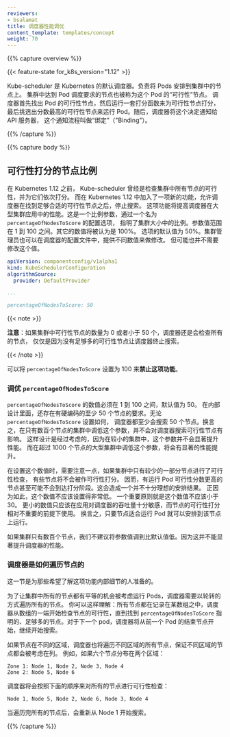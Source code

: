 ```yaml
---
reviewers:
- bsalamat
title: 调度器性能调优
content_template: templates/concept
weight: 70
---
```


<!-- ---
reviewers:
- bsalamat
title: Scheduler Performance Tuning
content_template: templates/concept
weight: 70
--- -->

{{% capture overview %}}

{{< feature-state for_k8s_version="1.12" >}}

<!-- Kube-scheduler is the Kubernetes default scheduler. It is responsible for
placement of Pods on Nodes in a cluster. Nodes in a cluster that meet the
scheduling requirements of a Pod are called "feasible" Nodes for the Pod. The
scheduler finds feasible Nodes for a Pod and then runs a set of functions to
score the feasible Nodes and picks a Node with the highest score among the
feasible ones to run the Pod. The scheduler then notifies the API server about this
decision in a process called "Binding". -->

Kube-scheduler 是 Kubernetes 的默认调度器。负责将 Pods 安排到集群中的节点上。
集群中达到 Pod 调度要求的节点也被称为这个 Pod 的“可行性”节点。
调度器首先找出 Pod 的可行性节点，然后运行一套打分函数来为可行性节点打分，
最后挑选出分数最高的可行性节点来运行 Pod。随后，调度器将这个决定通知给 API 服务器，
这个通知流程叫做“绑定”（"Binding"）。

{{% /capture %}}

{{% capture body %}}

<!-- ## Percentage of Nodes to Score -->
## 可行性打分的节点比例

<!-- Before Kubernetes 1.12, Kube-scheduler used to check the feasibility of all the
nodes in a cluster and then scored the feasible ones. Kubernetes 1.12 has a new
feature that allows the scheduler to stop looking for more feasible nodes once
it finds a certain number of them. This improves the scheduler's performance in
large clusters. The number is specified as a percentage of the cluster size and
is controlled by a configuration option called `percentageOfNodesToScore`. The
range should be between 1 and 100. Other values are considered as 100%. The
default value of this option is 50%. A cluster administrator can change this value by providing a
different value in the scheduler configuration. However, it may not be necessary to change this value. -->

在 Kubernetes 1.12 之前， Kube-scheduler 曾经是检查集群中所有节点的可行性，并为它们依次打分。
而在 Kubernetes 1.12 中加入了一项新的功能，允许调度器在找到足够合适的可行性节点之后，停止搜索。
这项功能将提高调度器在大型集群应用中的性能。这是一个比例参数，通过一个名为 `percentageOfNodesToScore` 的配置选项，
指明了集群大小中的比例。参数值范围在 1 到 100 之间。其它的数值将被认为是 100%。
选项的默认值为 50%。集群管理员也可以在调度器的配置文件中，提供不同数值来做修改。
但可能也并不需要修改这个值。

```yaml
apiVersion: componentconfig/v1alpha1
kind: KubeSchedulerConfiguration
algorithmSource:
  provider: DefaultProvider

...

percentageOfNodesToScore: 50
```

{{< note >}}

<!-- **Note**: In clusters with zero or less than 50 feasible nodes, the
scheduler still checks all the nodes, simply because there are not enough
feasible nodes to stop the scheduler's search early. -->

**注意**：如果集群中可行性节点的数量为 0 或者小于 50 个，调度器还是会检查所有的节点，
仅仅是因为没有足够多的可行性节点让调度器终止搜索。

{{< /note >}}



<!-- **To disable this feature**, you can set `percentageOfNodesToScore` to 100. -->
可以将 `percentageOfNodesToScore` 设置为 100 来**禁止这项功能**。

<!-- ### Tuning percentageOfNodesToScore -->
### 调优 `percentageOfNodesToScore`

<!-- `percentageOfNodesToScore` must be a value between 1 and 100
with the default value of 50. There is also a hardcoded minimum value of 50
nodes which is applied internally. The scheduler tries to find at
least 50 nodes regardless of the value of `percentageOfNodesToScore`. This means
that changing this option to lower values in clusters with several hundred nodes
will not have much impact on the number of feasible nodes that the scheduler
tries to find. This is intentional as this option is unlikely to improve
performance noticeably in smaller clusters. In large clusters with over a 1000
nodes setting this value to lower numbers may show a noticeable performance
improvement. -->

`percentageOfNodesToScore` 的数值必须在 1 到 100 之间，默认值为 50。
在内部设计里面，还存在有硬编码的至少 50 个节点的要求。无论 `percentageOfNodesToScore` 设置如何，
调度器都至少会搜索 50 个节点。换言之，在只有数百个节点的集群中调低这个参数，并不会对调度器搜索可行性节点有影响。
这样设计是经过考虑的，因为在较小的集群中，这个参数并不会显著提升性能。
而在超过 1000 个节点的大型集群中调低这个参数，将会有显著的性能提升。

<!-- An important note to consider when setting this value is that when a smaller
number of nodes in a cluster are checked for feasibility, some nodes are not
sent to be scored for a given Pod. As a result, a Node which could possibly
score a higher value for running the given Pod might not even be passed to the
scoring phase. This would result in a less than ideal placement of the Pod. For
this reason, the value should not be set to very low percentages. A general rule
of thumb is to never set the value to anything lower than 30. Lower values
should be used only when the scheduler's throughput is critical for your
application and the score of nodes is not important. In other words, you prefer
to run the Pod on any Node as long as it is feasible. -->

在设置这个数值时，需要注意一点，如果集群中只有较少的一部分节点进行了可行性检查，
有些节点将不会被作可行性打分。
因而，有运行 Pod 可行性分数更高的节点甚至可能不会到达打分阶段。这会造成一个并不十分理想的安排结果。
正因为如此，这个数值不应该设置得非常低。
一个重要原则就是这个数值不应该小于 30。
更小的数值只应该在应用对调度器的吞吐量十分敏感，而节点的可行性打分相对不重要的前提下使用。
换言之，只要节点适合运行 Pod 就可以安排到该节点上运行。

<!-- It is not recommended to lower this value from its default if your cluster has
only several hundred Nodes. It is unlikely to improve the scheduler's
performance significantly. -->

如果集群只有数百个节点，我们不建议将参数值调到比默认值低。因为这并不能显著提升调度器的性能。

<!-- ### How the scheduler iterates over Nodes -->
### 调度器是如何遍历节点的

<!-- This section is intended for those who want to understand the internal details
of this feature. -->

这一节是为那些希望了解这项功能内部细节的人准备的。

<!-- In order to give all the Nodes in a cluster a fair chance of being considered
for running Pods, the scheduler iterates over the nodes in a round robin
fashion. You can imagine that Nodes are in an array. The scheduler starts from
the start of the array and checks feasibility of the nodes until it finds enough
Nodes as specified by `percentageOfNodesToScore`. For the next Pod, the
scheduler continues from the point in the Node array that it stopped at when checking
feasibility of Nodes for the previous Pod. -->

为了让集群中所有的节点都有平等的机会被考虑运行 Pods，调度器需要以轮转的方式遍历所有的节点。
你可以这样理解：所有节点都在记录在某数组之中，调度器从数组的一端开始检查节点的可行性，直到找到 `percentageOfNodesToScore`
指明的、足够多的节点。对于下一个 pod，调度器将从前一个 Pod 的结束节点开始，继续开始搜索。

<!-- If Nodes are in multiple zones, the scheduler iterates over Nodes in various
zones to ensure that Nodes from different zones are considered in the
feasibility checks. As an example, consider six nodes in two zones: -->

如果节点在不同的区域，调度器也将遍历不同区域的所有节点，保证不同区域的节点都会被考虑在列。
例如，如果六个节点分布在两个区域：

```
Zone 1: Node 1, Node 2, Node 3, Node 4
Zone 2: Node 5, Node 6
```

<!-- The Scheduler evaluates feasibility of the nodes in this order: -->

调度器将会按照下面的顺序来对所有的节点进行可行性检查：

```
Node 1, Node 5, Node 2, Node 6, Node 3, Node 4
```

<!-- After going over all the Nodes, it goes back to Node 1. -->

当遍历完所有的节点后，会重新从 Node 1 开始搜索。

{{% /capture %}}

